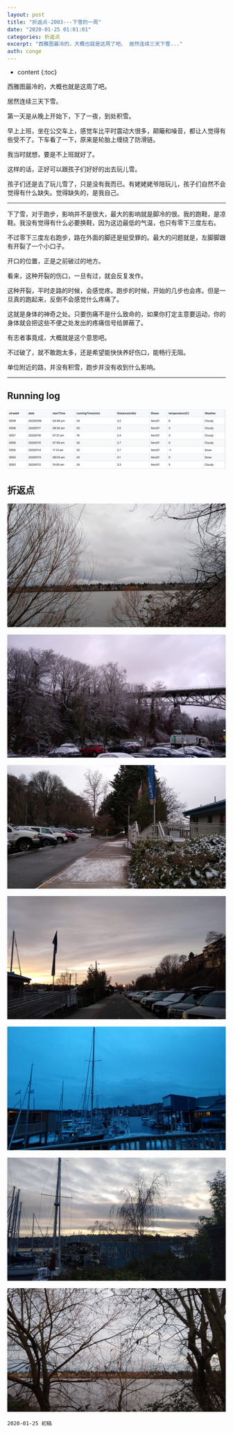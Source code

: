 ```yaml
---
layout: post
title: "折返点-2003---下雪的一周"
date: "2020-01-25 01:01:01"
categories: 折返点
excerpt: "西雅图最冷的，大概也就是这周了吧。 居然连续三天下雪..."
auth: conge
---
```

* content
{:toc}

西雅图最冷的，大概也就是这周了吧。

居然连续三天下雪。

第一天是从晚上开始下，下了一夜，到处积雪。

早上上班，坐在公交车上，感觉车比平时震动大很多，颠簸和噪音，都让人觉得有些受不了。下车看了一下，原来是轮胎上缠绕了防滑链。

我当时就想，要是不上班就好了。

这样的话，正好可以跟孩子们好好的出去玩儿雪。

孩子们还是去了玩儿雪了，只是没有我而已。有姥姥姥爷陪玩儿，孩子们自然不会觉得有什么缺失。觉得缺失的，是我自己。

----

下了雪，对于跑步，影响并不是很大，最大的影响就是脚冷的很。我的跑鞋，是凉鞋。我没有觉得有什么必要换鞋，因为这边最低的气温，也只有零下三度左右。

不过零下三度左右跑步，路在外面的脚还是挺受罪的。最大的问题就是，左脚脚跟有开裂了一个小口子。

开口的位置，正是之前破过的地方。

看来，这种开裂的伤口，一旦有过，就会反复发作。

这种开裂，平时走路的时候，会感觉疼。跑步的时候，开始的几步也会疼。但是一旦真的跑起来，反倒不会感觉什么疼痛了。

这就是身体的神奇之处。只要伤痛不是什么致命的，如果你打定主意要运动，你的身体就会把这些不便之处发出的疼痛信号给屏蔽了。

有志者事竟成，大概就是这个意思吧。

不过破了，就不敢跑太多，还是希望能快快养好伤口，能畅行无阻。

单位附近的路，并没有积雪，跑步并没有收到什么影响。

------

## Running log

![Running log Week 03, 2020](/assets/images/折返点/118382-28ffdacb32c646ce.png)


## 折返点
![20200112.jpg](/assets/images/折返点/118382-dd707f08e670d97d.jpg)

![20200113.jpg](/assets/images/折返点/118382-8af7c006deb26080.jpg)

![20200114.jpg](/assets/images/折返点/118382-8dae7c1e9088afa9.jpg)

![20200115.jpg](/assets/images/折返点/118382-e81009f7f93cd25b.jpg)

![20200116.jpg](/assets/images/折返点/118382-a8caf8335cb70547.jpg)

![20200117.jpg](/assets/images/折返点/118382-f80e7a7ce411dce8.jpg)

![20200118.jpg](/assets/images/折返点/118382-fee3ce0930bf4e02.jpg)

```
2020-01-25 初稿
```
